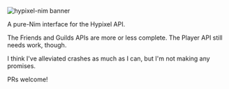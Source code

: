 ![hypixel-nim banner](https://knaque.dev/ext/hypixel_banner.png)

A pure-Nim interface for the Hypixel API.

The Friends and Guilds APIs are more or less complete. The Player API still needs work, though.

I think I've alleviated crashes as much as I can, but I'm not making any promises.

PRs welcome!